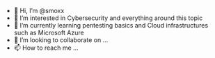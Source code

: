 - 👋 Hi, I’m @smoxx
- 👀 I’m interested in Cybersecurity and everything around this topic
- 🌱 I’m currently learning pentesting basics and Cloud infrastructures such as Microsoft Azure
- 💞️ I’m looking to collaborate on ...
- 📫 How to reach me ...

<!---
smoxx/smoxx is a ✨ special ✨ repository because its `README.md` (this file) appears on your GitHub profile.
You can click the Preview link to take a look at your changes.
--->
